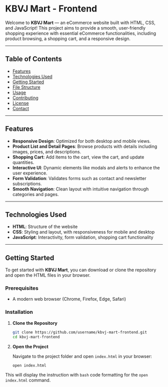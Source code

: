 # KBVJ Mart - Frontend

Welcome to **KBVJ Mart** — an eCommerce website built with HTML, CSS, and JavaScript! This project aims to provide a smooth, user-friendly shopping experience with essential eCommerce functionalities, including product browsing, a shopping cart, and a responsive design.

---

## Table of Contents

- [Features](#features)
- [Technologies Used](#technologies-used)
- [Getting Started](#getting-started)
- [File Structure](#file-structure)
- [Usage](#usage)
- [Contributing](#contributing)
- [License](#license)
- [Contact](#contact)

---

## Features

- **Responsive Design**: Optimized for both desktop and mobile views.
- **Product List and Detail Pages**: Browse products with details including images, prices, and descriptions.
- **Shopping Cart**: Add items to the cart, view the cart, and update quantities.
- **Interactive UI**: Dynamic elements like modals and alerts to enhance the user experience.
- **Form Validation**: Validates forms such as contact and newsletter subscriptions.
- **Smooth Navigation**: Clean layout with intuitive navigation through categories and pages.

---

## Technologies Used

- **HTML**: Structure of the website
- **CSS**: Styling and layout, with responsiveness for mobile and desktop
- **JavaScript**: Interactivity, form validation, shopping cart functionality

---

## Getting Started

To get started with **KBVJ Mart**, you can download or clone the repository and open the HTML files in your browser.

### Prerequisites

- A modern web browser (Chrome, Firefox, Edge, Safari)

### Installation

1. **Clone the Repository**

   ```bash
   git clone https://github.com/username/kbvj-mart-frontend.git
   cd kbvj-mart-frontend
2. **Open the Project**

   Navigate to the project folder and open `index.html` in your browser:

   ```bash
   open index.html

This will display the instruction with `bash` code formatting for the `open index.html` command.

